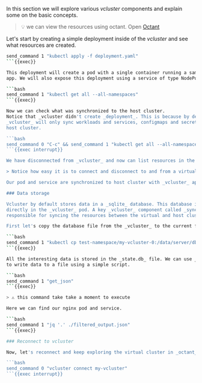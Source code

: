 In this section we will explore various _vcluster_ components and explain some
on the basic concepts.

> 💡 we can view the resources using octant. Open
> [Octant]({{TRAFFIC_HOST1_7777}})

Let's start by creating a simple deployment inside of the _vcluster_ and see
what resources are created.

```bash
send_command 1 "kubectl apply -f deployment.yaml"
```{{exec}}

This deployment will create a pod with a single container running a sample web
app. We will also expose this deployment using a service of type NodePort.

```bash
send_command 1 "kubectl get all --all-namespaces"
```{{exec}}

Now we can check what was synchronized to the host cluster.
Notice that _vcluster didn't create _deployment_. This is because by default
_vcluster_ will only sync workloads and services, configmaps and secrets to the
host cluster.

```bash
send_command 0 "C-c" && send_command 1 "kubectl get all --all-namespaces"
```{{exec interrupt}}

We have disconnected from _vcluster_ and now can list resources in the host cluster.

> Notice how easy it is to connect and disconnect to and from a virtual cluster

Our pod and service are synchronized to host cluster with _vcluster_ applying naming convention to avoid name collisions.

### Data storage

Vcluster by default stores data in a _sqlite_ database. This database is stored
directly in the _vcluster_ pod. A key _vcluster_ component called _syncer_ is
responsible for syncing the resources between the virtual and host clusters.

First let's copy the database file from the _vcluster_ to the current folder.

```bash
send_command 1 "kubectl cp test-namespace/my-vcluster-0:/data/server/db/state.db ./state.db -c syncer "
```{{exec}}

All the interesting data is stored in the _state.db_ file. We can use _sqlite3_
to write data to a file using a simple script.

```bash
send_command 1 "get_json"
```{{exec}}

> ⚠️ this command take take a moment to execute

Here we can find our nginx pod and service.

```bash
send_command 1 "jq '.' ./filtered_output.json"
```{{exec}}

### Reconnect to vcluster

Now, let's reconnect and keep exploring the virtual cluster in _octant_

```bash
send_command 0 "vcluster connect my-vcluster"
```{{exec interrupt}}


